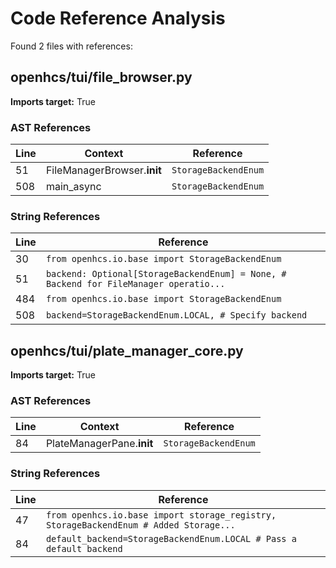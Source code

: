 # Code Reference Analysis

Found 2 files with references:

## openhcs/tui/file_browser.py
**Imports target:** True

### AST References
| Line | Context | Reference |
| ---- | ------- | --------- |
| 51 | FileManagerBrowser.__init__ | `StorageBackendEnum` |
| 508 | main_async | `StorageBackendEnum` |

### String References
| Line | Reference |
| ---- | --------- |
| 30 | `from openhcs.io.base import StorageBackendEnum` |
| 51 | `backend: Optional[StorageBackendEnum] = None, # Backend for FileManager operatio...` |
| 484 | `from openhcs.io.base import StorageBackendEnum` |
| 508 | `backend=StorageBackendEnum.LOCAL, # Specify backend` |

## openhcs/tui/plate_manager_core.py
**Imports target:** True

### AST References
| Line | Context | Reference |
| ---- | ------- | --------- |
| 84 | PlateManagerPane.__init__ | `StorageBackendEnum` |

### String References
| Line | Reference |
| ---- | --------- |
| 47 | `from openhcs.io.base import storage_registry, StorageBackendEnum # Added Storage...` |
| 84 | `default_backend=StorageBackendEnum.LOCAL # Pass a default backend` |
